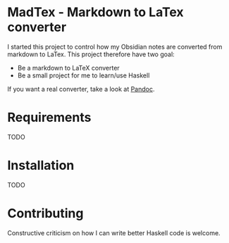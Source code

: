 # MadTex - Markdown to LaTex converter
I started this project to control how my Obsidian notes are converted from markdown to LaTex. This project therefore have two goal:
- Be a markdown to LaTeX converter
- Be a small project for me to learn/use Haskell

If you want a real converter, take a look at [Pandoc](https://pandoc.org/).

# Requirements

TODO

# Installation

TODO

# Contributing
Constructive criticism on how I can write better Haskell code is welcome.
